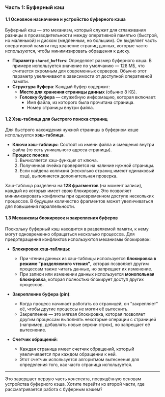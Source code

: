 ### Часть 1: Буферный кэш

#### 1.1 Основное назначение и устройство буферного кэша
Буферный кэш — это механизм, который служит для сглаживания разницы в производительности между оперативной памятью (быстрой, но маленькой) и диском (медленным, но большим). Он выделяет часть оперативной памяти под хранение страниц данных, которые часто используются, чтобы минимизировать обращения к диску.

- **Параметр `shared_buffers`**: Определяет размер буферного кэша. В примере используется значение по умолчанию — 128 МБ, что считается скромным для современных серверов. Обычно этот параметр увеличивают в зависимости от доступной оперативной памяти.
- **Структура буфера**: Каждый буфер содержит:
  - **Место для хранения страницы данных** (обычно 8 КБ).
  - **Головку буфера** — служебную информацию, которая включает:
    - Имя файла, из которого была прочитана страница.
    - Номер страницы внутри файла.
  
#### 1.2 Хэш-таблица для быстрого поиска страниц
Для быстрого нахождения нужной страницы в буферном кэше используется **хэш-таблица**. 

- **Ключи хэш-таблицы**: Состоят из имени файла и смещения внутри файла (то есть уникального адреса страницы).
- **Процесс поиска**:
  1. Вычисляется хэш-функция от ключа.
  2. Полученная ячейка проверяется на наличие нужной страницы.
  3. Если найдена коллизия (несколько страниц имеют одинаковый хэш), выполняется дополнительная проверка.

Хэш-таблица разделена на **128 фрагментов** (на момент записи), каждый из которых имеет свою блокировку. Это позволяет минимизировать конфликты при одновременном доступе нескольких процессов. В будущем количество фрагментов может увеличиваться для повышения параллельности.

#### 1.3 Механизмы блокировок и закрепления буферов
Поскольку буферный кэш находится в разделяемой памяти, к нему могут одновременно обращаться несколько процессов. Для предотвращения конфликтов используются механизмы блокировок:

- **Блокировка хэш-таблицы**:
  - При чтении данных из хэш-таблицы используется **блокировка в режиме "разделяемого чтения"**, которая позволяет другим процессам также читать данные, но запрещает их изменение.
  - При записи или изменении данных используется **монопольная блокировка**, которая полностью блокирует доступ других процессов.
  
- **Закрепление буфера (pin)**:
  - Когда процесс начинает работать со страницей, он "закрепляет" её, чтобы другие процессы не могли её вытеснить.
  - Закрепление — это мягкая блокировка, которая позволяет другим процессам выполнять некоторые операции с страницей (например, добавлять новые версии строк), но запрещает её вытеснение.

- **Счетчик обращений**:
  - Каждая страница имеет счетчик обращений, который увеличивается при каждом обращении к ней.
  - Этот счетчик используется алгоритмом вытеснения для определения того, как часто страница используется.

---

Это завершает первую часть конспекта, посвящённую основам устройства буферного кэша. Хотите перейти ко второй части, где рассматривается работа с буферным кэшем?
